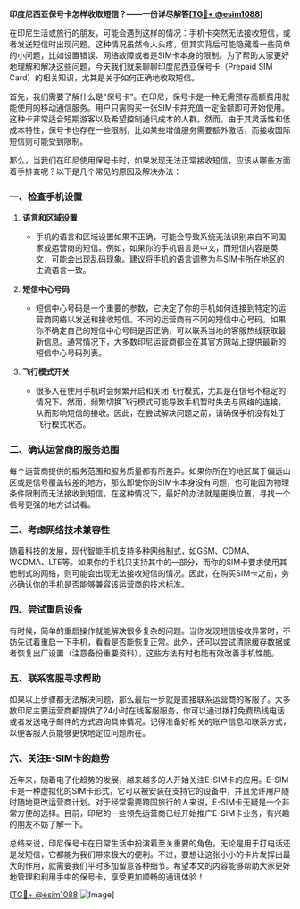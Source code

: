 **印度尼西亚保号卡怎样收取短信？——一份详尽解答[[TG💪+ @esim1088](https://t.me/s/esim1088)]**

在印尼生活或旅行的朋友，可能会遇到这样的情况：手机卡突然无法接收短信，或者发送短信时出现问题。这种情况虽然令人头疼，但其实背后可能隐藏着一些简单的小问题，比如设置错误、网络故障或者是SIM卡本身的限制。为了帮助大家更好地理解和解决这些问题，今天我们就来聊聊印度尼西亚保号卡（Prepaid SIM Card）的相关知识，尤其是关于如何正确地收取短信。

首先，我们需要了解什么是“保号卡”。在印尼，保号卡是一种无需预存高额费用就能使用的移动通信服务。用户只需购买一张SIM卡并充值一定金额即可开始使用。这种卡非常适合短期游客以及希望控制通讯成本的人群。然而，由于其灵活性和低成本特性，保号卡也存在一些限制，比如某些增值服务需要额外激活，而接收国际短信则可能受到限制。

那么，当我们在印尼使用保号卡时，如果发现无法正常接收短信，应该从哪些方面着手排查呢？以下是几个常见的原因及解决办法：

### 一、检查手机设置

1. **语言和区域设置**
   - 手机的语言和区域设置如果不正确，可能会导致系统无法识别来自不同国家或运营商的短信。例如，如果你的手机语言是中文，而短信内容是英文，可能会出现乱码现象。建议将手机的语言调整为与SIM卡所在地区的主流语言一致。
   
2. **短信中心号码**
   - 短信中心号码是一个重要的参数，它决定了你的手机如何连接到特定的运营商网络以发送和接收短信。不同的运营商有不同的短信中心号码。如果你不确定自己的短信中心号码是否正确，可以联系当地的客服热线获取最新信息。通常情况下，大多数印尼运营商都会在其官方网站上提供最新的短信中心号码列表。

3. **飞行模式开关**
   - 很多人在使用手机时会频繁开启和关闭飞行模式，尤其是在信号不稳定的情况下。然而，频繁切换飞行模式可能导致手机暂时失去与网络的连接，从而影响短信的接收。因此，在尝试解决问题之前，请确保手机没有处于飞行模式状态。

### 二、确认运营商的服务范围

每个运营商提供的服务范围和服务质量都有所差异。如果你所在的地区属于偏远山区或是信号覆盖较差的地方，那么即使你的SIM卡本身没有问题，也可能因为物理条件限制而无法接收到短信。在这种情况下，最好的办法就是更换位置，寻找一个信号更强的地方试试看。

### 三、考虑网络技术兼容性

随着科技的发展，现代智能手机支持多种网络制式，如GSM、CDMA、WCDMA、LTE等。如果你的手机只支持其中的一部分，而你的SIM卡要求使用其他制式的网络，则可能会出现无法接收短信的情况。因此，在购买SIM卡之前，务必确认你的手机是否能够兼容该运营商的技术标准。

### 四、尝试重启设备

有时候，简单的重启操作就能解决很多复杂的问题。当你发现短信接收异常时，不妨先试着重启一下手机，看看是否能恢复正常。此外，还可以尝试清除缓存数据或者恢复出厂设置（注意备份重要资料），这些方法有时也能有效改善手机性能。

### 五、联系客服寻求帮助

如果以上步骤都无法解决问题，那么最后一步就是直接联系运营商的客服了。大多数印尼主要运营商都提供了24小时在线客服服务，你可以通过拨打免费热线电话或者发送电子邮件的方式咨询具体情况。记得准备好相关的账户信息和联系方式，以便客服人员能够更快地定位问题所在。

### 六、关注E-SIM卡的趋势

近年来，随着电子化趋势的发展，越来越多的人开始关注E-SIM卡的应用。E-SIM卡是一种虚拟化的SIM卡形式，它可以被安装在支持它的设备中，并且允许用户随时随地更改运营商计划。对于经常需要跨国旅行的人来说，E-SIM卡无疑是一个非常方便的选择。目前，印尼的一些领先运营商已经开始推广E-SIM卡业务，有兴趣的朋友不妨了解一下。

总结来说，印尼保号卡在日常生活中扮演着至关重要的角色。无论是用于打电话还是发短信，它都能为我们带来极大的便利。不过，要想让这张小小的卡片发挥出最大的作用，就需要我们平时多加留意各种细节。希望本文的内容能够帮助大家更好地管理和利用手中的保号卡，享受更加顺畅的通讯体验！

[[TG💪+ @esim1088](https://t.me/s/esim1088) ![Image](https://i.postimg.cc/4NQfJmqS/Snipaste-2025-05-13-00-14-12.png)]